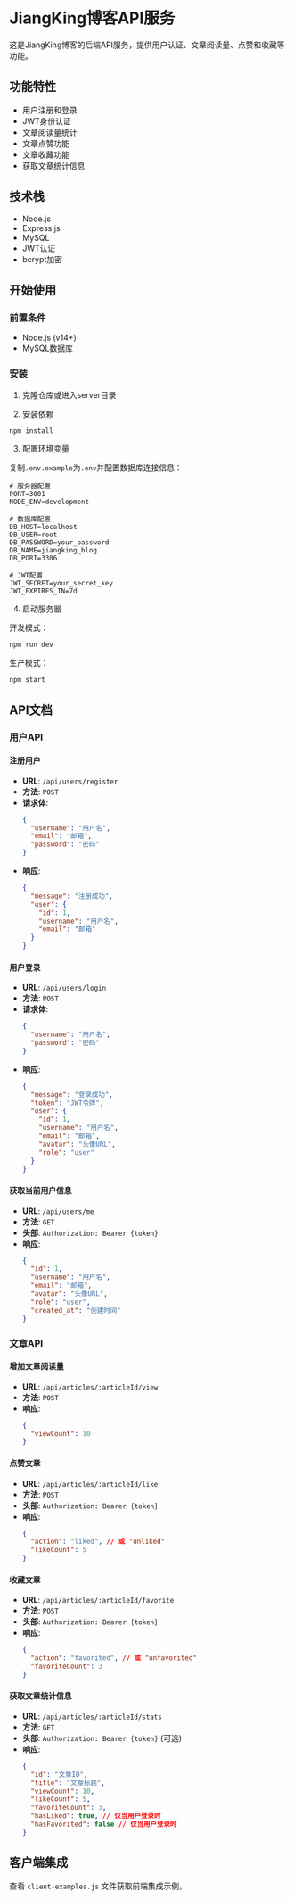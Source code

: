 # JiangKing博客API服务

这是JiangKing博客的后端API服务，提供用户认证、文章阅读量、点赞和收藏等功能。

## 功能特性

- 用户注册和登录
- JWT身份认证
- 文章阅读量统计
- 文章点赞功能
- 文章收藏功能
- 获取文章统计信息

## 技术栈

- Node.js
- Express.js
- MySQL
- JWT认证
- bcrypt加密

## 开始使用

### 前置条件

- Node.js (v14+)
- MySQL数据库

### 安装

1. 克隆仓库或进入server目录

2. 安装依赖
```bash
npm install
```

3. 配置环境变量

复制`.env.example`为`.env`并配置数据库连接信息：

```
# 服务器配置
PORT=3001
NODE_ENV=development

# 数据库配置
DB_HOST=localhost
DB_USER=root
DB_PASSWORD=your_password
DB_NAME=jiangking_blog
DB_PORT=3306

# JWT配置
JWT_SECRET=your_secret_key
JWT_EXPIRES_IN=7d
```

4. 启动服务器

开发模式：
```bash
npm run dev
```

生产模式：
```bash
npm start
```

## API文档

### 用户API

#### 注册用户
- **URL**: `/api/users/register`
- **方法**: `POST`
- **请求体**:
  ```json
  {
    "username": "用户名",
    "email": "邮箱",
    "password": "密码"
  }
  ```
- **响应**:
  ```json
  {
    "message": "注册成功",
    "user": {
      "id": 1,
      "username": "用户名",
      "email": "邮箱"
    }
  }
  ```

#### 用户登录
- **URL**: `/api/users/login`
- **方法**: `POST`
- **请求体**:
  ```json
  {
    "username": "用户名",
    "password": "密码"
  }
  ```
- **响应**:
  ```json
  {
    "message": "登录成功",
    "token": "JWT令牌",
    "user": {
      "id": 1,
      "username": "用户名",
      "email": "邮箱",
      "avatar": "头像URL",
      "role": "user"
    }
  }
  ```

#### 获取当前用户信息
- **URL**: `/api/users/me`
- **方法**: `GET`
- **头部**: `Authorization: Bearer {token}`
- **响应**:
  ```json
  {
    "id": 1,
    "username": "用户名",
    "email": "邮箱",
    "avatar": "头像URL",
    "role": "user",
    "created_at": "创建时间"
  }
  ```

### 文章API

#### 增加文章阅读量
- **URL**: `/api/articles/:articleId/view`
- **方法**: `POST`
- **响应**:
  ```json
  {
    "viewCount": 10
  }
  ```

#### 点赞文章
- **URL**: `/api/articles/:articleId/like`
- **方法**: `POST`
- **头部**: `Authorization: Bearer {token}`
- **响应**:
  ```json
  {
    "action": "liked", // 或 "unliked"
    "likeCount": 5
  }
  ```

#### 收藏文章
- **URL**: `/api/articles/:articleId/favorite`
- **方法**: `POST`
- **头部**: `Authorization: Bearer {token}`
- **响应**:
  ```json
  {
    "action": "favorited", // 或 "unfavorited"
    "favoriteCount": 3
  }
  ```

#### 获取文章统计信息
- **URL**: `/api/articles/:articleId/stats`
- **方法**: `GET`
- **头部**: `Authorization: Bearer {token}` (可选)
- **响应**:
  ```json
  {
    "id": "文章ID",
    "title": "文章标题",
    "viewCount": 10,
    "likeCount": 5,
    "favoriteCount": 3,
    "hasLiked": true, // 仅当用户登录时
    "hasFavorited": false // 仅当用户登录时
  }
  ```

## 客户端集成

查看 `client-examples.js` 文件获取前端集成示例。 